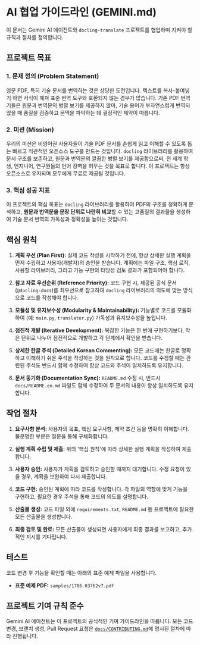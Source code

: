 # AI 협업 가이드라인 (GEMINI.md)

이 문서는 Gemini AI 에이전트와 `docling-translate` 프로젝트를 협업하며 지켜야 할 규칙과 절차를 정의합니다.

## 프로젝트 목표

### 1. 문제 정의 (Problem Statement)

영문 PDF, 특히 기술 문서를 번역하는 것은 상당한 도전입니다. 텍스트를 복사-붙여넣기 하면 서식이 깨져 표준 번역 도구와 호환되지 않는 경우가 많습니다. 기존 PDF 번역기들은 원문과 번역문의 병렬 보기를 제공하지 않아, 기술 용어가 부자연스럽게 번역되었을 때 품질을 검증하고 문맥을 파악하는 데 결정적인 제약이 따릅니다.

### 2. 미션 (Mission)

우리의 미션은 비영어권 사용자들이 기술 PDF 문서를 손쉽게 읽고 이해할 수 있도록 돕는 빠르고 직관적인 오픈소스 도구를 만드는 것입니다. `docling` 라이브러리를 활용하여 문서 구조를 보존하고, 원문과 번역문의 깔끔한 병렬 보기를 제공함으로써, 전 세계 학생, 엔지니어, 연구원들의 언어 장벽을 허무는 것을 목표로 합니다. 이 프로젝트는 항상 오픈소스로 유지되며 모두에게 무료로 제공될 것입니다.

### 3. 핵심 성공 지표

이 프로젝트의 핵심 목표는 `docling` 라이브러리를 활용하여 PDF의 구조를 정확하게 분석하고, **원문과 번역문을 문장 단위로 나란히 비교**할 수 있는 고품질의 결과물을 생성하여 기술 문서 번역의 가독성과 정확성을 높이는 것입니다.

## 핵심 원칙

1.  **계획 우선 (Plan First):** 실제 코드 작성을 시작하기 전에, 항상 상세한 실행 계획을 먼저 수립하고 사용자(개발자)의 승인을 받습니다. 계획에는 파일 구조, 핵심 로직, 사용할 라이브러리, 그리고 기능 구현의 타당성 검토 결과가 포함되어야 합니다.

2.  **참고 자료 우선순위 (Reference Priority):** 코드 구현 시, 제공된 공식 문서(`@docling-docs`)를 최우선으로 참고하여 `docling` 라이브러리의 의도에 맞는 방식으로 코드를 작성해야 합니다.

3.  **모듈성 및 유지보수성 (Modularity & Maintainability):** 기능별로 코드를 모듈화하여 (예: `main.py`, `translator.py`) 가독성과 유지보수성을 높입니다.

4.  **점진적 개발 (Iterative Development):** 복잡한 기능은 한 번에 구현하기보다, 작은 단위로 나누어 점진적으로 개발하고 각 단계에서 확인을 받습니다.

5.  **상세한 한글 주석 (Detailed Korean Commenting):** 모든 코드에는 한글로 명확하고 이해하기 쉬운 주석을 작성하는 것을 원칙으로 합니다. 코드를 수정할 때는 관련된 주석도 반드시 함께 수정하여 항상 코드와 주석이 일치하도록 유지합니다.

6.  **문서 동기화 (Documentation Sync):** `README.md` 수정 시, 반드시 `docs/README.en.md` 파일도 함께 수정하여 두 문서의 내용이 항상 일치하도록 유지합니다.

## 작업 절차

1.  **요구사항 분석:** 사용자의 목표, 핵심 요구사항, 제약 조건 등을 명확히 이해합니다. 불분명한 부분은 질문을 통해 구체화합니다.

2.  **실행 계획 수립 및 제출:** 위의 '핵심 원칙'에 따라 상세한 실행 계획을 작성하여 제출합니다.

3.  **사용자 승인:** 사용자가 계획을 검토하고 승인할 때까지 대기합니다. 수정 요청이 있을 경우, 계획을 보완하여 다시 제출합니다.

4.  **코드 구현:** 승인된 계획에 따라 코드를 작성합니다. 각 파일의 역할에 맞게 기능을 구현하고, 필요한 경우 주석을 통해 코드의 의도를 설명합니다.

5.  **산출물 생성:** 코드 파일 외에 `requirements.txt`, `README.md` 등 프로젝트에 필요한 모든 산출물을 생성합니다.

6.  **최종 검토 및 완료:** 모든 산출물이 생성되면 사용자에게 최종 결과를 보고하고, 추가적인 지시를 기다립니다.

## 테스트

코드 변경 후 기능을 확인할 때는 아래의 표준 예제 파일을 사용합니다.

*   **표준 예제 PDF:** `samples/1706.03762v7.pdf`

## 프로젝트 기여 규칙 준수

Gemini AI 에이전트는 이 프로젝트의 공식적인 기여 가이드라인을 따릅니다. 모든 코드 변경, 브랜치 생성, Pull Request 요청은 [`docs/CONTRIBUTING.md`](docs/CONTRIBUTING.md)에 명시된 절차에 따라 진행됩니다.